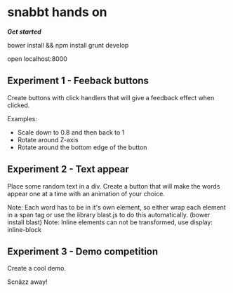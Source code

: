 # snabbt hands on

***Get started***

bower install && npm install
grunt develop

open localhost:8000

## Experiment 1 - Feeback buttons

Create buttons with click handlers that will give a feedback effect when clicked.

Examples:

 - Scale down to 0.8 and then back to 1
 - Rotate around Z-axis
 - Rotate around the bottom edge of the button

## Experiment 2 - Text appear

Place some random text in a div. Create a button that will make the words appear one at a time with an animation of your choice.

Note: Each word has to be in it's own element, so either wrap each element in a span tag or use the library blast.js to do this automatically. (bower install blast)
Note: Inline elements can not be transformed, use display: inline-block

##  Experiment 3 - Demo competition

Create a cool demo.

Scnäzz away!



